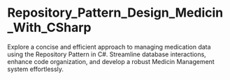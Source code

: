 # Repository_Pattern_Design_Medicin_With_CSharp
Explore a concise and efficient approach to managing medication data using the Repository Pattern in C#. Streamline database interactions, enhance code organization, and develop a robust Medicin Management system effortlessly.
